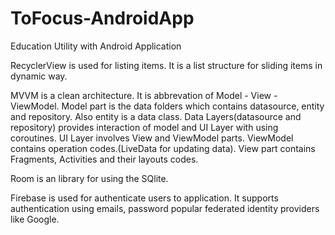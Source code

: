 # ToFocus-AndroidApp
 Education Utility with Android Application


RecyclerView is used for listing items. It is a list structure for sliding items in dynamic way.

MVVM is a clean architecture. It is abbrevation of Model - View - ViewModel. Model part is the data folders which contains datasource, entity and repository. Also entity is a data class. Data Layers(datasource and repository) provides interaction of model and UI Layer with using coroutines. UI Layer involves View and ViewModel parts. ViewModel contains operation codes.(LiveData for updating data). View part contains Fragments, Activities and their layouts codes. 

Room is an library for using the SQlite. 

Firebase is used for authenticate users to application.  It supports authentication using emails, password popular federated identity providers like Google.




